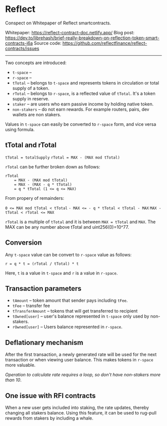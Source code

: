 # Reflect

Conspect on Whitepaper of Reflect smartcontracts.

Whitepaper: https://reflect-contract-doc.netlify.app/
Blog post: https://dev.to/librehash/brief-really-breakdown-on-reflection-token-smart-contracts-j6a
Source code: https://github.com/reflectfinance/reflect-contracts/issues

---

Two concepts are introduced:

- `t-space` &ndash;
- `r-space` &ndash;
- `tTotal` &ndash; belongs to `t-space` and represents tokens in circulation or total supply of a token.
- `rTotal` &ndash; belongs to `r-space`, is a reflected value of `tTotal`. It's a token supply in reserve.
- `staker` &ndash; are users who earn passive income by holding native token.
- `non-stakers` &ndash; do not earn rewards. For example routers, pairs, dev wallets are non stakers.

Values in `t-space` can easily be converted to `r-space` form, and vice versa using formula.

## tTotal and rTotal

`tTotal = totalSupply`
`rTotal = MAX - (MAX mod tTotal)`

`rTotal` can be further broken down as follows:

```
rTotal
    = MAX - (MAX mod tTotal)
    = MAX - (MAX - q * tTotal)
    = q * tTotal (1 <= q <= MAX)
```

From propery of remainders:

`0 <= MAX mod tTotal < tTotal`
`- MAX <= - q * tTotal < tTotal - MAX`
`MAX - tTotal < rTotal <= MAX`

`rTotal` is a multiple of `tTotal` and it is between `MAX = tTotal` and `MAX`. The MAX can be any number above tTotal and uint256(0)=10^77.

## Conversion

Any `t-space` value can be convert to `r-space` value as follows:

    r = q * t = (rTotal / tTotal) * t

Here, `t` is a value in `t-space` and `r` is a value in `r-space`.

## Transaction parameters

- `tAmount` &ndash; token amount that sender pays including `tFee`.
- `tFee` &ndash; transfer fee
- `tTransferAmount` &ndash; tokens that will get transferred to recipient
- `tOwned[user]` &ndash; user's balance represented in `t-space` only used by non-stakers.
- `rOwned[user]` &ndash; Users balance represented in `r-space`.

## Deflationary mechanism

After the first transaction, a newly generated rate will be used for the next transaction or when viewing user balance. This makes tokens in `r-space` more valuable.

_Operation to calculate rate requires a loop, so don't have non-stakers more than 10_.

## One issue with RFI contracts

When a new user gets included into staking, the rate updates, thereby changing all stakers balance. Using this feature, it can be used to rug-pull rewards from stakers by including a whale.
